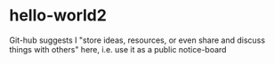 # hello-world2
Git-hub suggests I "store ideas, resources, or even share and discuss things with others" here, i.e. use it as a public notice-board
